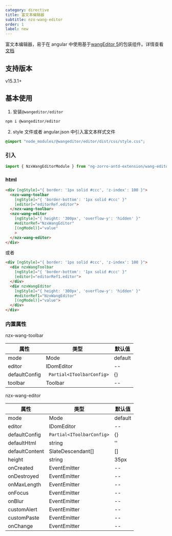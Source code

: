 ```yaml
---
category: directive
title: 富文本编辑器
subtitle: nzx-wang-editor
order: 1
label: new
---
```


富文本编辑器，易于在 angular 中使用基于[wangEditor 5](https://www.npmjs.com/package/@wangeditor/editor)的包装组件。详情查看[文档](https://www.wangeditor.com/)

## 支持版本

<label type="success">v15.3.1+</label>

## 基本使用

1. 安装`@wangeditor/editor`

```bash
npm i @wangeditor/editor
```

2. style 文件或者 angular.json 中引入富文本样式文件

```css
@import "node_modules/@wangeditor/editor/dist/css/style.css";
```

### 引入

```ts
import { NzxWangEditorModule } from "ng-zorro-antd-extension/wang-editor";
```

### html

```html
<div [ngStyle]="{ border: '1px solid #ccc', 'z-index': 100 }">
  <nzx-wang-toolbar
    [ngStyle]="{ 'border-bottom': '1px solid #ccc' }"
    [editor]="editorRef.editor">
  </nzx-wang-toolbar>
  <nzx-wang-editor
    [ngStyle]="{ height: '300px', 'overflow-y': 'hidden' }"
    #editorRef="NzxWangEditor"
    [(ngModel)]="value"
    >
  </nzx-wang-editor>
</div>
```

或者

```html
<div [ngStyle]="{ border: '1px solid #ccc', 'z-index': 100 }">
  <div nzxWangToolbar
    [ngStyle]="{ 'border-bottom': '1px solid #ccc' }"
    [editor]="editorRef1.editor">
  </div>
  <div nzxWangEditor
    [ngStyle]="{ height: '300px', 'overflow-y': 'hidden' }"
    #editorRef1="NzxWangEditor"
    [(ngModel)]="value">
  </div>
</div>
```

### 内置属性

nzx-wang-toolbar

| 属性          | 类型                    | 默认值  |
| ------------- | ----------------------- | ------- |
| mode          | Mode                    | default |
| editor        | IDomEditor              | --      |
| defaultConfig |` Partial<IToolbarConfig>` | {}      |
| toolbar       | Toolbar                 | --      |

nzx-wang-editor

| 属性           | 类型                    | 默认值  |
| -------------- | ----------------------- | ------- |
| mode           | Mode                    | default |
| editor         | IDomEditor              | --      |
| defaultConfig  |`Partial<IToolbarConfig>` | {}      |
| defaultHtml    | string                  | ''      |
| defaultContent | SlateDescendant[]       | []      |
| height         | string                  | 35px    |
| onCreated      | EventEmitter            | --      |
| onDestroyed    | EventEmitter            | --      |
| onMaxLength    | EventEmitter            | --      |
| onFocus        | EventEmitter            | --      |
| onBlur         | EventEmitter            | --      |
| customAlert    | EventEmitter            | --      |
| customPaste    | EventEmitter            | --      |
| onChange       | EventEmitter            | --      |
